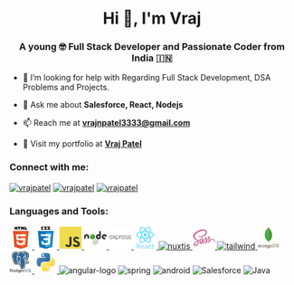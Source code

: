 
<h1 align="center">Hi 👋, I'm Vraj</h1>

<h3 align="center">A young 🤓 Full Stack Developer and Passionate Coder from India 🇮🇳</h3>




- 🤔 I’m looking for help with Regarding Full Stack Development, DSA Problems and Projects.

- 💬 Ask me about **Salesforce, React, Nodejs**

- 📫 Reach me at **vrajnpatel3333@gmail.com**

- 📁 Visit my portfolio at <a href="https://vraj1604.netlify.app/" target="_blank"><b>Vraj Patel</b></a>

<!--- 📝 Checkout my passionate hobby on <a href="https://www.instagram.com/soulpoetry.27" target="_blank"><b>SoulPoetry.27</b></a> -->

<h3 align="left">Connect with me:</h3>
<p align="left">
<a href="https://www.linkedin.com/in/vrajpatel1604" target="_blank"><img align="center" src="https://www.rdant.com.au/wp-content/uploads/Linked-in.png"  alt="vrajpatel" height="40" width="40" /></a>
<a href="https://www.instagram.com/vraj.1604/" target="_blank"><img align="center" src="https://cdn3.iconfinder.com/data/icons/popular-services-brands/512/instagram-512.png" alt="vrajpatel" height="40" width="40" /></a>
<a href="https://twitter.com/VrajPat48779083" target="_blank"><img align="center" src="https://cdn4.iconfinder.com/data/icons/social-media-icons-the-circle-set/48/twitter_circle-1024.png" alt="vrajpatel" height="40" width="40" /></a>
</p>


<h3 align="left">Languages and Tools:</h3>
<p align="left">
    <a href="https://www.w3.org/html/" target="_blank"> <img src="https://raw.githubusercontent.com/devicons/devicon/master/icons/html5/html5-original-wordmark.svg" alt="html5" width="40" height="40"/> </a>
    <a href="https://www.w3schools.com/css/" target="_blank"> <img src="https://raw.githubusercontent.com/devicons/devicon/master/icons/css3/css3-original-wordmark.svg" alt="css3" width="40" height="40"/> </a>
    <a href="https://developer.mozilla.org/en-US/docs/Web/JavaScript" target="_blank"> <img src="https://raw.githubusercontent.com/devicons/devicon/master/icons/javascript/javascript-original.svg" alt="javascript" width="40" height="40"/> </a>
      <a href="https://nodejs.org" target="_blank"> <img src="https://raw.githubusercontent.com/devicons/devicon/master/icons/nodejs/nodejs-original-wordmark.svg" alt="nodejs" width="40" height="40"/> </a>
    <a href="https://expressjs.com" target="_blank"> <img src="https://raw.githubusercontent.com/devicons/devicon/master/icons/express/express-original-wordmark.svg" alt="express" width="40" height="40"/> </a>
      <a href="https://vuejs.org/" target="_blank"> </a>
      <a href="https://reactjs.org/" target="_blank"> <img src="https://raw.githubusercontent.com/devicons/devicon/master/icons/react/react-original-wordmark.svg" alt="react" width="40" height="40"/> </a>
  <a href="https://www.gatsbyjs.com/" target="_blank">  </a>
    <a href="https://nextjs.org/" target="_blank"> </a>
    <a href="https://nuxtjs.org/" target="_blank"> <img src="https://www.vectorlogo.zone/logos/nuxtjs/nuxtjs-icon.svg" alt="nuxtjs" width="40" height="40"/> </a> 
  <a href="https://gridsome.org/" target="_blank"> </a>
    <a href="https://jestjs.io" target="_blank">  </a>
      <a href="https://sass-lang.com" target="_blank"> <img src="https://raw.githubusercontent.com/devicons/devicon/master/icons/sass/sass-original.svg" alt="sass" width="40" height="40"/> </a>
    <a href="https://tailwindcss.com/" target="_blank"> <img src="https://www.vectorlogo.zone/logos/tailwindcss/tailwindcss-icon.svg" alt="tailwind" width="40" height="40"/> </a>
    <a href="https://www.mongodb.com/" target="_blank"> <img src="https://raw.githubusercontent.com/devicons/devicon/master/icons/mongodb/mongodb-original-wordmark.svg" alt="mongodb" width="40" height="40"/> </a>
    <a href="https://www.postgresql.org" target="_blank"> <img src="https://raw.githubusercontent.com/devicons/devicon/master/icons/postgresql/postgresql-original-wordmark.svg" alt="postgresql" width="40" height="40"/> </a>
    <a href="https://www.python.org" target="_blank"> <img src="https://raw.githubusercontent.com/devicons/devicon/master/icons/python/python-original.svg" alt="python" width="40" height="40"/> </a>
     <img src="https://angular.io/assets/images/logos/angular/angular.svg" alt="angular-logo" width="45px" />

   <img src="https://www.svgrepo.com/show/354380/spring-icon.svg" alt="spring" width="40px"/>
   <img src="https://freeiconshop.com/wp-content/uploads/edd/android-flat.png" alt="android" width="40px"/>
    <img src="https://logos-world.net/wp-content/uploads/2020/10/Salesforce-Logo.png" alt="Salesforce" width="68px" height="45px"/>
   <img src="https://1000logos.net/wp-content/uploads/2020/09/Java-Logo-640x400.png" alt="Java" width="68px" height="45px"/>
  



<!--
**VRaj361/VRaj361** is a ✨ _special_ ✨ repository because its `README.md` (this file) appears on your GitHub profile.

Here are some ideas to get you started:

- 🔭 I’m currently working on ...
- 🌱 I’m currently learning ...
- 👯 I’m looking to collaborate on ...
- 🤔 I’m looking for help with ...
- 💬 Ask me about ...
- 📫 How to reach me: ...
- 😄 Pronouns: ...
- ⚡ Fun fact: ...
-->
